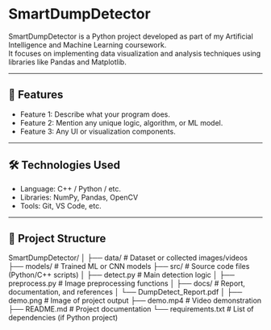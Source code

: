 # SmartDumpDetector

SmartDumpDetector is a Python project developed as part of my Artificial Intelligence and Machine Learning coursework.  
It focuses on implementing data visualization and analysis techniques using libraries like Pandas and Matplotlib.

---

## 🚀 Features
- Feature 1: Describe what your program does.
- Feature 2: Mention any unique logic, algorithm, or ML model.
- Feature 3: Any UI or visualization components.

---

## 🛠️ Technologies Used
- Language: C++ / Python / etc.
- Libraries: NumPy, Pandas, OpenCV
- Tools: Git, VS Code, etc.

---

## 📂 Project Structure
SmartDumpDetector/
│
├── data/                     # Dataset or collected images/videos
├── models/                   # Trained ML or CNN models
├── src/                      # Source code files (Python/C++ scripts)
│   ├── detect.py             # Main detection logic
│   ├── preprocess.py         # Image preprocessing functions
│
├── docs/                     # Report, documentation, and references
│   └── DumpDetect_Report.pdf
│
├── demo.png                  # Image of project output
├── demo.mp4                  # Video demonstration
├── README.md                 # Project documentation
└── requirements.txt           # List of dependencies (if Python project)


